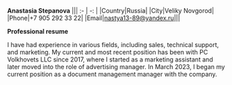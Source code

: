 **Anastasia Stepanova**
||| :- | -: | 
|Country|Russia|
|City|Veliky Novgorod|
|Phone|+7 905 292 33 22|
|Email|nastya13-89@yandex.ru|||

**Professional resume** 
<p>I have had experience in various fields, including sales, technical support, and marketing. My current and most recent position has been with PC Volkhovets LLC since 2017, where I started as a marketing assistant and later moved into the role of advertising manager. In March 2023, I began my current position as a document management manager with the company.</p>